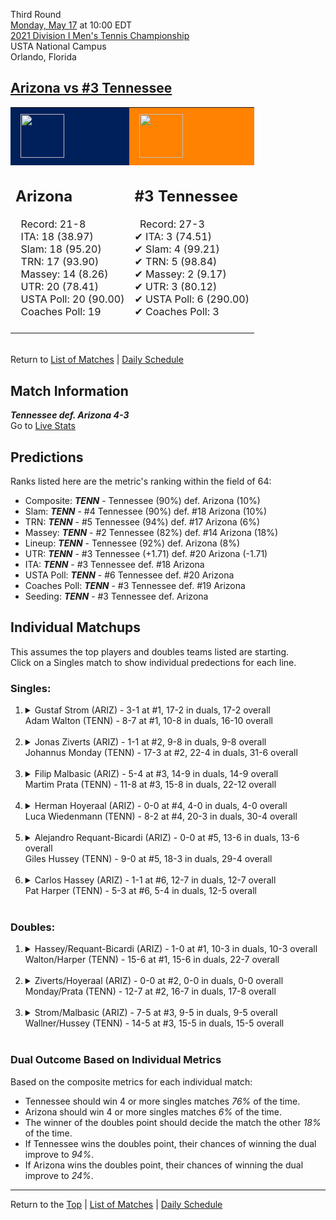 Third Round[](#top)<a name="top"></a>  
[Monday, May 17](../../schedule/05-17.md) at 10:00 EDT  
[2021 Division I Men's Tennis Championship](../index.md)  
USTA National Campus  
Orlando, Florida  
## [Arizona vs #3 Tennessee](https://www.ncaa.com/game/5833422)  

<table><tr style="background-color: #d9d9d9 !important"><td style="background-color: #00205B !important"><img src="https://www.ncaa.com/sites/default/files/images/logos/schools/a/arizona.70.png" width="70" height="70" style="padding: 8px;" /></td><td style="background-color: #FF8200 !important"><img src="https://www.ncaa.com/sites/default/files/images/logos/schools/t/tennessee.70.png" width="70" height="70" style="padding: 8px;" /></td></tr><tr>
<td>  

<h2>Arizona</h2>  
&nbsp; Record: 21-8<br>  
&nbsp; ITA: 18 (38.97)<br>  
&nbsp; Slam: 18 (95.20)<br>  
&nbsp; TRN: 17 (93.90)<br>  
&nbsp; Massey: 14 (8.26)<br>  
&nbsp; UTR: 20 (78.41)<br>  
&nbsp; USTA Poll: 20 (90.00)<br>  
&nbsp; Coaches Poll: 19<br>  
<br>  

</td>
<td>  

<h2>#3 Tennessee</h2>  
&nbsp; Record: 27-3<br>  
&#10004; ITA: 3 (74.51)<br>  
&#10004; Slam: 4 (99.21)<br>  
&#10004; TRN: 5 (98.84)<br>  
&#10004; Massey: 2 (9.17)<br>  
&#10004; UTR: 3 (80.12)<br>  
&#10004; USTA Poll: 6 (290.00)<br>  
&#10004; Coaches Poll: 3<br>  
<br>  

</td>
</tr></table>  


<br>Return to [List of Matches](../index.md) &#124; [Daily Schedule](../../schedule/05-17.md)

## Match Information  
***Tennessee def. Arizona 4-3***  
Go to [Live Stats](http://scores.tennisticker.de/usa/ustanc/conf/lp.html?lid=82)  

## Predictions  

Ranks listed here are the metric's ranking within the field of 64:  
- Composite: ***TENN*** - Tennessee (90%) def. Arizona (10%)  
- Slam: ***TENN*** - #4 Tennessee (90%) def. #18 Arizona (10%)  
- TRN: ***TENN*** - #5 Tennessee (94%) def. #17 Arizona (6%)  
- Massey: ***TENN*** - #2 Tennessee (82%) def. #14 Arizona (18%)  
- Lineup: ***TENN*** - Tennessee (92%) def. Arizona (8%)  
- UTR: ***TENN*** - #3 Tennessee (+1.71) def. #20 Arizona (-1.71)  
- ITA: ***TENN*** - #3 Tennessee def. #18 Arizona  
- USTA Poll: ***TENN*** - #6 Tennessee def. #20 Arizona  
- Coaches Poll: ***TENN*** - #3 Tennessee def. #19 Arizona  
- Seeding: ***TENN*** - #3 Tennessee def. Arizona  

## Individual Matchups  
This assumes the top players and doubles teams listed are starting.  
Click on a Singles match to show individual predections for each line.  

### Singles:  

<ol>
<li><details>
<summary markdown="span">Gustaf Strom (ARIZ) - 3-1 at #1, 17-2 in duals, 17-2 overall<br>Adam Walton (TENN) - 8-7 at #1, 10-8 in duals, 16-10 overall</summary>
<h4>Predictions</h4><ul>
<li>Composite: <b><i>ARIZ</i></b> - Strom (51%) def. Walton (49%)</li>  
<li>Slam: <b><i>TENN</i></b> - Walton (65%) def. Strom (35%)</li>  
<li>TRN: <b><i>ARIZ</i></b> - Strom (76%) def. Walton (24%)</li>  
<li>Massey: <b><i>ARIZ</i></b> - Strom (54%) def. Walton (46%)</li>  
<li>UTR: <b><i>TENN</i></b> - Walton (64%) def. Strom (36%)</li>  
<li>ITA: <b><i>TENN</i></b> - Walton (42.60) def. Strom (17.40)</li>  
</ul>
</details>&nbsp;</li>
<li><details>
<summary markdown="span">Jonas Ziverts (ARIZ) - 1-1 at #2, 9-8 in duals, 9-8 overall<br>Johannus Monday (TENN) - 17-3 at #2, 22-4 in duals, 31-6 overall</summary>
<h4>Predictions</h4><ul>
<li>Composite: <b><i>TENN</i></b> - Monday (77%) def. Ziverts (23%)</li>  
<li>Slam: <b><i>TENN</i></b> - Monday (67%) def. Ziverts (33%)</li>  
<li>TRN: <b><i>TENN</i></b> - Monday (79%) def. Ziverts (21%)</li>  
<li>Massey: <b><i>TENN</i></b> - Monday (80%) def. Ziverts (20%)</li>  
<li>UTR: <b><i>TENN</i></b> - Monday (81%) def. Ziverts (19%)</li>  
<li>ITA: <b><i>TENN</i></b> - Monday (43.71) def. Ziverts (7.58)</li>  
</ul>
</details>&nbsp;</li>
<li><details>
<summary markdown="span">Filip Malbasic (ARIZ) - 5-4 at #3, 14-9 in duals, 14-9 overall<br>Martim Prata (TENN) - 11-8 at #3, 15-8 in duals, 22-12 overall</summary>
<h4>Predictions</h4><ul>
<li>Composite: <b><i>TENN</i></b> - Prata (64%) def. Malbasic (36%)</li>  
<li>Slam: <b><i>TENN</i></b> - Prata (65%) def. Malbasic (35%)</li>  
<li>TRN: <b><i>TENN</i></b> - Prata (67%) def. Malbasic (33%)</li>  
<li>Massey: <b><i>TENN</i></b> - Prata (61%) def. Malbasic (39%)</li>  
<li>UTR: <b><i>TENN</i></b> - Prata (63%) def. Malbasic (37%)</li>  
<li>ITA: <b><i>TENN</i></b> - Prata (18.77) def. Malbasic (2.36)</li>  
</ul>
</details>&nbsp;</li>
<li><details>
<summary markdown="span">Herman Hoyeraal (ARIZ) - 0-0 at #4, 4-0 in duals, 4-0 overall<br>Luca Wiedenmann (TENN) - 8-2 at #4, 20-3 in duals, 30-4 overall</summary>
<h4>Predictions</h4><ul>
<li>Composite: <b><i>TENN</i></b> - Wiedenmann (84%) def. Hoyeraal (16%)</li>  
<li>Slam: <b><i>TENN</i></b> - Wiedenmann (83%) def. Hoyeraal (17%)</li>  
<li>TRN: <b><i>TENN</i></b> - Wiedenmann (84%) def. Hoyeraal (16%)</li>  
<li>Massey: <b><i>TENN</i></b> - Wiedenmann (77%) def. Hoyeraal (23%)</li>  
<li>UTR: <b><i>TENN</i></b> - Wiedenmann (92%) def. Hoyeraal (8%)</li>  
<li>ITA: <b><i>TENN</i></b> - Wiedenmann (4.02) def. Hoyeraal (2.40)</li>  
</ul>
</details>&nbsp;</li>
<li><details>
<summary markdown="span">Alejandro Requant-Bicardi (ARIZ) - 0-0 at #5, 13-6 in duals, 13-6 overall<br>Giles Hussey (TENN) - 9-0 at #5, 18-3 in duals, 29-4 overall</summary>
<h4>Predictions</h4><ul>
<li>Composite: <b><i>TENN</i></b> - Hussey (75%) def. Requant-Bicardi (25%)</li>  
<li>Slam: <b><i>TENN</i></b> - Hussey (66%) def. Requant-Bicardi (34%)</li>  
<li>TRN: <b><i>TENN</i></b> - Hussey (86%) def. Requant-Bicardi (14%)</li>  
<li>Massey: <b><i>TENN</i></b> - Hussey (76%) def. Requant-Bicardi (24%)</li>  
<li>UTR: <b><i>TENN</i></b> - Hussey (73%) def. Requant-Bicardi (27%)</li>  
<li>ITA: <b><i>TENN</i></b> - Hussey (7.54) def. Requant-Bicardi (2.55)</li>  
</ul>
</details>&nbsp;</li>
<li><details>
<summary markdown="span">Carlos Hassey (ARIZ) - 1-1 at #6, 12-7 in duals, 12-7 overall<br>Pat Harper (TENN) - 5-3 at #6, 5-4 in duals, 12-5 overall</summary>
<h4>Predictions</h4><ul>
<li>Composite: <b><i>TENN</i></b> - Harper (72%) def. Hassey (28%)</li>  
<li>Slam: <b><i>TENN</i></b> - Harper (69%) def. Hassey (31%)</li>  
<li>TRN: <b><i>TENN</i></b> - Harper (80%) def. Hassey (20%)</li>  
<li>Massey: <b><i>TENN</i></b> - Harper (61%) def. Hassey (39%)</li>  
<li>UTR: <b><i>TENN</i></b> - Harper (76%) def. Hassey (24%)</li>  
<li>ITA: <b><i>TENN</i></b> - Harper (5.43) def. Hassey (1.70)</li>  
</ul>
</details>&nbsp;</li>
</ol>

### Doubles:  

<ol>
<li><details>
<summary markdown="span">Hassey/Requant-Bicardi (ARIZ) - 1-0 at #1, 10-3 in duals, 10-3 overall<br>Walton/Harper (TENN) - 15-6 at #1, 15-6 in duals, 22-7 overall</summary>
<br>Sorry, we don't have any metrics for this match
</details>&nbsp;</li>
<li><details>
<summary markdown="span">Ziverts/Hoyeraal (ARIZ) - 0-0 at #2, 0-0 in duals, 0-0 overall<br>Monday/Prata (TENN) - 12-7 at #2, 16-7 in duals, 17-8 overall</summary>
<br>Sorry, we don't have any metrics for this match
</details>&nbsp;</li>
<li><details>
<summary markdown="span">Strom/Malbasic (ARIZ) - 7-5 at #3, 9-5 in duals, 9-5 overall<br>Wallner/Hussey (TENN) - 14-5 at #3, 15-5 in duals, 15-5 overall</summary>
<br>Sorry, we don't have any metrics for this match
</details>&nbsp;</li>
</ol>

### Dual Outcome Based on Individual Metrics  
  
Based on the composite metrics for each individual match:  
- Tennessee should win 4 or more singles matches *76%* of the time.  
- Arizona should win 4 or more singles matches *6%* of the time.  
- The winner of the doubles point should decide the match the other *18%* of the time.  
- If Tennessee wins the doubles point, their chances of winning the dual improve to *94%*.  
- If Arizona wins the doubles point, their chances of winning the dual improve to *24%*.  
  
------

Return to the [Top](#top) &#124; [List of Matches](../index.md) &#124; [Daily Schedule](../../schedule/05-17.md)  
